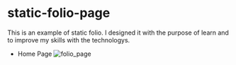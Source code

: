 # static-folio-page

This is an example of static folio. I designed it with the purpose of learn and to improve my skills with the technologys.

- Home Page
![folio_page](https://user-images.githubusercontent.com/118226815/230251406-9448de4a-3fb1-4fb4-a858-7edce1bd8ea3.png)
